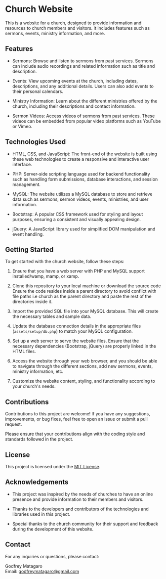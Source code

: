 # Church Website

This is a website for a church, designed to provide information and resources to church members and visitors. It includes features such as sermons, events, ministry information, and more.

## Features

- Sermons: Browse and listen to sermons from past services. Sermons can include audio recordings and related information such as title and description.

- Events: View upcoming events at the church, including dates, descriptions, and any additional details. Users can also add events to their personal calendars.

- Ministry Information: Learn about the different ministries offered by the church, including their descriptions and contact information.

- Sermon Videos: Access videos of sermons from past services. These videos can be embedded from popular video platforms such as YouTube or Vimeo.

## Technologies Used

- HTML, CSS, and JavaScript: The front-end of the website is built using these web technologies to create a responsive and interactive user interface.

- PHP: Server-side scripting language used for backend functionality such as handling form submissions, database interactions, and session management.

- MySQL: The website utilizes a MySQL database to store and retrieve data such as sermons, sermon videos, events, ministries, and user information.

- Bootstrap: A popular CSS framework used for styling and layout purposes, ensuring a consistent and visually appealing design.

- jQuery: A JavaScript library used for simplified DOM manipulation and event handling.

## Getting Started

To get started with the church website, follow these steps:

1. Ensure that you have a web server with PHP and MySQL support installed/wamp, mamp, or xamp.

2. Clone this repository to your local machine or download the source code Ensure the code resides inside a parent directory to avoid conflict with file paths i.e church as the parent directory and paste the rest of the directories inside it.

3. Import the provided SQL file into your MySQL database. This will create the necessary tables and sample data.

4. Update the database connection details in the appropriate files (`assets/setup/db.php`) to match your MySQL configuration.

5. Set up a web server to serve the website files. Ensure that the necessary dependencies (Bootstrap, jQuery) are properly linked in the HTML files.

6. Access the website through your web browser, and you should be able to navigate through the different sections, add new sermons, events, ministry information, etc.

7. Customize the website content, styling, and functionality according to your church's needs.

## Contributions

Contributions to this project are welcome! If you have any suggestions, improvements, or bug fixes, feel free to open an issue or submit a pull request.

Please ensure that your contributions align with the coding style and standards followed in the project.

## License

This project is licensed under the [MIT License](LICENSE).

## Acknowledgements

- This project was inspired by the needs of churches to have an online presence and provide information to their members and visitors.

- Thanks to the developers and contributors of the technologies and libraries used in this project.

- Special thanks to the church community for their support and feedback during the development of this website.

## Contact

For any inquiries or questions, please contact:

Godfrey Matagaro\
Email: godfreymatagaro@gmail.com


